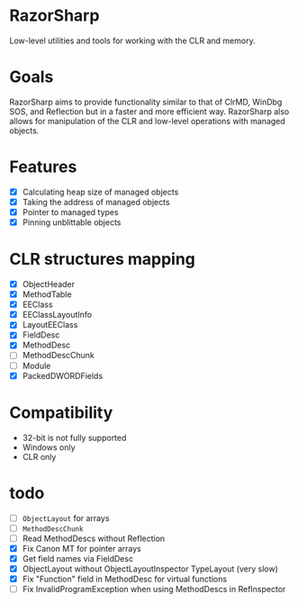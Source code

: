 # RazorSharp
Low-level utilities and tools for working with the CLR and memory.

# Goals

RazorSharp aims to provide functionality similar to that of ClrMD, WinDbg SOS, and Reflection but in a faster and more efficient way. 
RazorSharp also allows for manipulation of the CLR and low-level operations with managed objects.

# Features

- [x] Calculating heap size of managed objects
- [x] Taking the address of managed objects
- [x] Pointer to managed types
- [x] Pinning unblittable objects

# CLR structures mapping
- [x] ObjectHeader
- [x] MethodTable
- [x] EEClass
- [x] EEClassLayoutInfo
- [x] LayoutEEClass
- [x] FieldDesc
- [x] MethodDesc
- [ ] MethodDescChunk
- [ ] Module
- [x] PackedDWORDFields

# Compatibility
- 32-bit is not fully supported
- Windows only
- CLR only

# todo
- [ ] `ObjectLayout` for arrays
- [ ] `MethodDescChunk`
- [ ] Read MethodDescs without Reflection
- [x] Fix Canon MT for pointer arrays
- [x] Get field names via FieldDesc
- [x] ObjectLayout without ObjectLayoutInspector TypeLayout (very slow)
- [x] Fix "Function" field in MethodDesc for virtual functions
- [ ] Fix InvalidProgramException when using MethodDescs in RefInspector<string>
